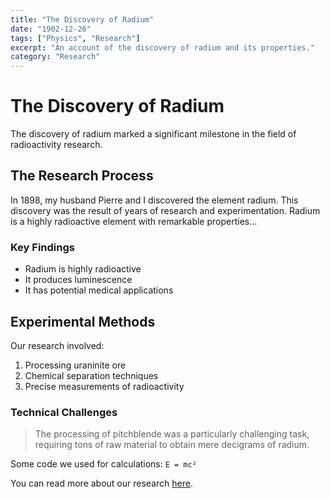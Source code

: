 ```yaml
---
title: "The Discovery of Radium"
date: "1902-12-26"
tags: ["Physics", "Research"]
excerpt: "An account of the discovery of radium and its properties."
category: "Research"
---
```


# The Discovery of Radium

The discovery of radium marked a significant milestone in the field of radioactivity research.

## The Research Process

In 1898, my husband Pierre and I discovered the element radium. This discovery was the result of years of research and experimentation. Radium is a highly radioactive element with remarkable properties...

### Key Findings

- Radium is highly radioactive
- It produces luminescence
- It has potential medical applications

## Experimental Methods

Our research involved:

1. Processing uraninite ore
2. Chemical separation techniques
3. Precise measurements of radioactivity

### Technical Challenges

> The processing of pitchblende was a particularly challenging task, requiring tons of raw material to obtain mere decigrams of radium.

Some code we used for calculations:
`E = mc²`

You can read more about our research [here](#).
